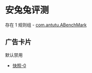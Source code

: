 # 安兔兔评测

存在 1 规则组 - [com.antutu.ABenchMark](/src/apps/com.antutu.ABenchMark.ts)

## 广告卡片

默认禁用

- [快照-0](https://i.gkd.li/import/13234012)
